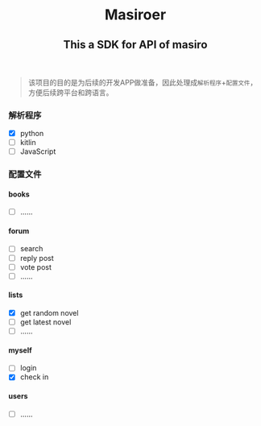 # <p align="center">Masiroer</p>
## <p align="center">This a SDK for API of masiro</p>
</br>

> 该项目的目的是为后续的开发APP做准备，因此处理成`解析程序`+`配置文件`，方便后续跨平台和跨语言。  

### 解析程序
- [x] python  
- [ ] kitlin  
- [ ] JavaScript

### 配置文件
#### books
- [ ] ......

#### forum
- [ ] search
- [ ] reply post
- [ ] vote post
- [ ] ......

#### lists
- [x] get random novel
- [ ] get latest novel
- [ ] ......

#### myself
- [ ] login
- [x] check in

#### users
- [ ] ......
